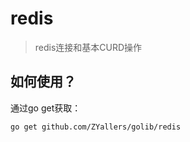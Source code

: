 # redis
> redis连接和基本CURD操作

## 如何使用？
通过go get获取：
```bash
go get github.com/ZYallers/golib/redis
```
